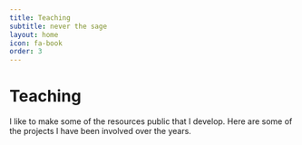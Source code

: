```yaml
---
title: Teaching
subtitle: never the sage
layout: home
icon: fa-book
order: 3
---
```


# Teaching

I like to make some of the resources public that I develop. Here are some of the projects I have been involved over the years.
